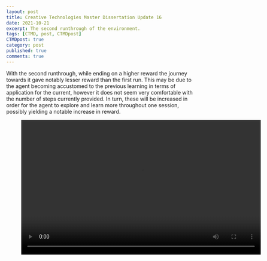 ```yaml
---
layout: post
title: Creative Technologies Master Dissertation Update 16
date: 2021-10-21
excerpt: The second runthrough of the environment.
tags: [CTMD, post, CTMDpost]
CTMDpost: true
category: post
published: true
comments: true
---
```

With the second runthrough, while ending on a higher reward the journey towards it gave notably lesser reward than the first run. This may be due to the agent becoming accustomed to the previous learning in terms of application for the current, however it does not seem very comfortable with the number of steps currently provided. In turn, these will be increased in order for the agent to explore and learn more throughout one session, possibly yielding a notable increase in reward.

<figure class="video_container">
  <video width="640" height="360" controls="true" allowfullscreen="true">
    <source src="https://zd2horton.github.io/assets/video/21st 2nd Run One Block.mp4" type="video/mp4">
  </video>
</figure>